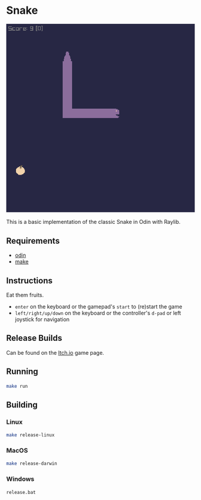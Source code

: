# Snake

![snake](screenshot.png)

This is a basic implementation of the classic Snake in Odin with Raylib.

## Requirements

- [odin](https://odin-lang.org/)
- [make](https://www.gnu.org/software/make/)

## Instructions

Eat them fruits.

- `enter` on the keyboard or the gamepad's `start` to (re)start the game
- `left/right/up/down` on the keyboard or the controller's `d-pad` or left joystick for navigation

## Release Builds

Can be found on the [Itch.io](https://dxtrs.itch.io/snake) game page.

## Running

```bash
make run
```

## Building

### Linux

```bash
make release-linux
```

### MacOS

```bash
make release-darwin
```

### Windows

```bash
release.bat
```
